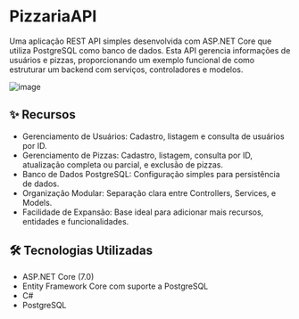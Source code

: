 # PizzariaAPI

Uma aplicação REST API simples desenvolvida com ASP.NET Core que utiliza PostgreSQL como banco de dados. Esta API gerencia informações de usuários e pizzas, proporcionando um exemplo funcional de como estruturar um backend com serviços, controladores e modelos.

![image](https://github.com/user-attachments/assets/aacf8b75-a359-47f9-ae73-1f8bd1fa2b4a)


## ✨ Recursos
- Gerenciamento de Usuários: Cadastro, listagem e consulta de usuários por ID.
- Gerenciamento de Pizzas: Cadastro, listagem, consulta por ID, atualização completa ou parcial, e exclusão de pizzas.
- Banco de Dados PostgreSQL: Configuração simples para persistência de dados.
- Organização Modular: Separação clara entre Controllers, Services, e Models.
- Facilidade de Expansão: Base ideal para adicionar mais recursos, entidades e funcionalidades.
## 🛠️ Tecnologias Utilizadas
- ASP.NET Core (7.0)
- Entity Framework Core com suporte a PostgreSQL
- C#
- PostgreSQL
